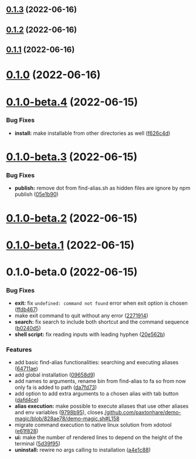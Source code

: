 

## [0.1.3](https://github.com/blzsaa/find-alias/compare/0.1.2...0.1.3) (2022-06-16)

## [0.1.2](https://github.com/blzsaa/find-alias/compare/0.1.1...0.1.2) (2022-06-16)

## [0.1.1](https://github.com/blzsaa/find-alias/compare/0.1.0...0.1.1) (2022-06-16)

# [0.1.0](https://github.com/blzsaa/find-alias/compare/0.1.0-beta.4...0.1.0) (2022-06-16)

# [0.1.0-beta.4](https://github.com/blzsaa/find-alias/compare/0.1.0-beta.3...0.1.0-beta.4) (2022-06-15)


### Bug Fixes

* **install:** make installable from other directories as well ([f626c4d](https://github.com/blzsaa/find-alias/commit/f626c4d44a23aa3abeba3828c16e81c0cc4f9a92))

# [0.1.0-beta.3](https://github.com/blzsaa/find-alias/compare/0.1.0-beta.2...0.1.0-beta.3) (2022-06-15)


### Bug Fixes

* **publish:** remove dot from find-alias.sh as hidden files are ignore by npm publish ([05e1b90](https://github.com/blzsaa/find-alias/commit/05e1b909e69368e8324499210597ea0e1b039e23))

# [0.1.0-beta.2](https://github.com/blzsaa/find-alias/compare/0.1.0-beta.1...0.1.0-beta.2) (2022-06-15)

# [0.1.0-beta.1](https://github.com/blzsaa/find-alias/compare/0.1.0-beta.0...0.1.0-beta.1) (2022-06-15)

# 0.1.0-beta.0 (2022-06-15)


### Bug Fixes

* **exit:** fix `undefined: command not found` error when exit option is chosen ([ffdb467](https://github.com/blzsaa/find-alias/commit/ffdb4678c605cf4b77fdcd3337f0287ffcd2f70b))
* make exit command to quit without any error ([2271914](https://github.com/blzsaa/find-alias/commit/2271914ebb06f352dadc1123515d291a67f31c8b))
* **search:** fix search to include both shortcut and the command sequence ([b0240d5](https://github.com/blzsaa/find-alias/commit/b0240d5a9c65ba14e4cbc7815a770ef3ec4177cf))
* **shell script:** fix reading inputs with leading hyphen ([20e562b](https://github.com/blzsaa/find-alias/commit/20e562b2b5aae7751ab1765702d45334575d5f14))


### Features

* add basic find-alias functionalities: searching and executing aliases ([64711ae](https://github.com/blzsaa/find-alias/commit/64711ae1d84a3ae5162f525659cecc5800a9758d))
* add global installation ([09658d9](https://github.com/blzsaa/find-alias/commit/09658d90268f9fb6191b02508a0121f4e6f761e6))
* add names to arguments, rename bin from find-alias to fa so from now only fa is added to path ([da7fd73](https://github.com/blzsaa/find-alias/commit/da7fd73ec3c47b71e671ee6da32d15bb82343ee1))
* add option to add extra arguments to a chosen alias with tab button ([dafd4ce](https://github.com/blzsaa/find-alias/commit/dafd4ce2f3364878d8baff24d6873558d32e37bb))
* **alias execution:** make possible to execute aliases that use other aliases and env variables ([9798b95](https://github.com/blzsaa/find-alias/commit/9798b954f877e326ec5c91aeeaa300903195806a)), closes [/github.com/paxtonhare/demo-magic/blob/828ae78/demo-magic.sh#L158](https://github.com//github.com/paxtonhare/demo-magic/blob/828ae78/demo-magic.sh/issues/L158)
* migrate command execution to native linux solution from xdotool ([e61f828](https://github.com/blzsaa/find-alias/commit/e61f82839304268fdfabd15046a57b25cefe1cee))
* **ui:** make the number of rendered lines to depend on the height of the terminal ([5d39f95](https://github.com/blzsaa/find-alias/commit/5d39f95cd95d5cf44337369be386291af2beb072))
* **uninstall:** rewire no args calling to installation ([a4e1c88](https://github.com/blzsaa/find-alias/commit/a4e1c88e0001ecc2e8d04ab4c618bbca295c5dbc))